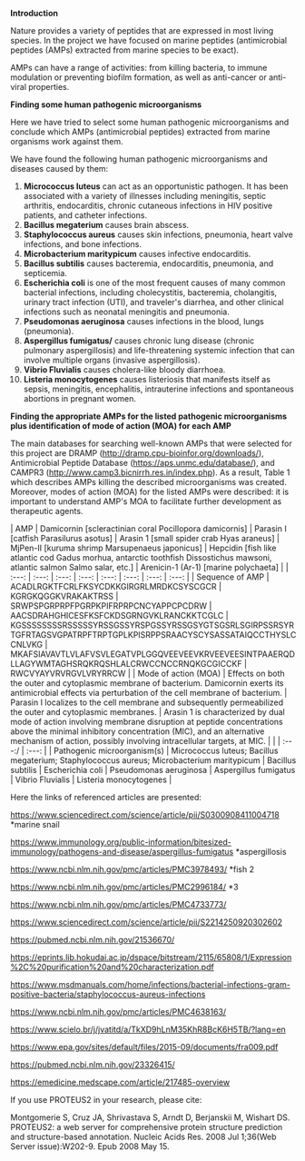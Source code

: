 **Introduction**

Nature provides a variety of peptides that are expressed in most living species. In the project we have focused on marine peptides (antimicrobial peptides (AMPs) extracted from marine species to be exact).

AMPs can have a range of activities: from killing bacteria, to immune modulation or preventing biofilm formation, as well as anti-cancer or anti-viral properties.

**Finding some human pathogenic microorganisms**

Here we have tried to select some human pathogenic microorganisms and conclude which AMPs (antimicrobial peptides) extracted from marine organisms work against them.

We have found the following human pathogenic microorganisms and diseases caused by them:
1) **Micrococcus luteus** can act as an opportunistic pathogen. It has been associated with a variety of illnesses including meningitis, septic arthritis, endocarditis, chronic cutaneous infections in HIV positive patients, and catheter infections.
2) **Bacillus megaterium** causes brain abscess.
3) **Staphylococcus aureus** causes skin infections, pneumonia, heart valve infections, and bone infections.
4) **Microbacterium maritypicum** causes infective endocarditis.
5) **Bacillus subtilis** causes bacteremia, endocarditis, pneumonia, and septicemia.
6) **Escherichia coli** is one of the most frequent causes of many common bacterial infections, including cholecystitis, bacteremia, cholangitis, urinary tract infection (UTI), and traveler's diarrhea, and other clinical infections such as neonatal meningitis and pneumonia.
7) **Pseudomonas aeruginosa** causes infections in the blood, lungs (pneumonia).
8) **Aspergillus fumigatus/** causes chronic lung disease (chronic pulmonary aspergillosis) and life-threatening systemic infection that can involve multiple organs (invasive aspergillosis).
9) **Vibrio Fluvialis** causes cholera-like bloody diarrhoea.
10) **Listeria monocytogenes** causes listeriosis that manifests itself as sepsis, meningitis, encephalitis, intrauterine infections and spontaneous abortions in pregnant women.

**Finding the appropriate AMPs for the listed pathogenic microorganisms plus identification of mode of action (MOA) for each AMP**

The main databases for searching well-known AMPs that were selected for this project are DRAMP (http://dramp.cpu-bioinfor.org/downloads/), Antimicrobial Peptide Database (https://aps.unmc.edu/database/), and CAMPR3 (http://www.camp3.bicnirrh.res.in/index.php). As a result, Table 1 which describes AMPs killing the described microorganisms was created. Moreover, modes of action (MOA) for the listed AMPs were described: it is important to understand AMP's MOA to facilitate further development as therapeutic agents.

| AMP | Damicornin [scleractinian coral Pocillopora damicornis] | Parasin I [catfish Parasilurus asotus] | Arasin 1 [small spider crab Hyas araneus] | MjPen-II [kuruma shrimp Marsupenaeus japonicus] | Hepcidin [fish like atlantic cod Gadus morhua, antarctic toothfish Dissostichus mawsoni,  atlantic salmon Salmo salar, etc.] | Arenicin-1 (Ar-1) [marine polychaeta] |
| :---: | :---: | :---: | :---: | :---: | :---: | :---: | :---: |
| Sequence of AMP | ACADLRGKTFCRLFKSYCDKKGIRGRLMRDKCSYSCGCR | KGRGKQGGKVRAKAKTRSS | SRWPSPGRPRPFPGRPKPIFRPRPCNCYAPPCPCDRW | AACSDRAHGHICESFKSFCKDSGRNGVKLRANCKKTCGLC | KGSSSSSSSSRSSSSSYRSSGSSYRSPGSSYRSSGSYGTSGSRLSGIRPSSRSYRTGFRTAGSVGPATRPFTRPTGPLKPISRPPSRAACYSCYSASSATAIQCCTHYSLCCNLVKG | MKAFSIAVAVTLVLAFVSVLEGATVPLGGQVEEVEEVKRVEEVEESINTPAAERQDLLAGYWMTAGHSRQKRQSHLALCRWCCNCCRNQKGCGICCKF | RWCVYAYVRVRGVLVRYRRCW |
| Mode of action (MOA) | Effects on both the outer and cytoplasmic membrane of bacterium. Damicornin exerts its antimicrobial effects via perturbation of the cell membrane of bacterium. | Parasin I localizes to the cell membrane and subsequently permeabilized the outer and cytoplasmic membranes. | Arasin 1 is characterized by dual mode of action involving membrane disruption at peptide concentrations above the minimal inhibitory concentration (MIC), and an alternative mechanism of action, possibly involving intracellular targets, at MIC. |  |  | :---:/ | :---: |
| Pathogenic microorganism(s) | Micrococcus luteus; Bacillus megaterium; Staphylococcus aureus; Microbacterium maritypicum | Bacillus subtilis | Escherichia coli | Pseudomonas aeruginosa | Aspergillus fumigatus | Vibrio Fluvialis | Listeria monocytogenes |

Here the links of referenced articles are presented:

https://www.sciencedirect.com/science/article/pii/S0300908411004718 *marine snail

https://www.immunology.org/public-information/bitesized-immunology/pathogens-and-disease/aspergillus-fumigatus *aspergillosis

https://www.ncbi.nlm.nih.gov/pmc/articles/PMC3978493/ *fish 2

https://www.ncbi.nlm.nih.gov/pmc/articles/PMC2996184/ *3

https://www.ncbi.nlm.nih.gov/pmc/articles/PMC4733773/

https://www.sciencedirect.com/science/article/pii/S2214250920302602

https://pubmed.ncbi.nlm.nih.gov/21536670/

https://eprints.lib.hokudai.ac.jp/dspace/bitstream/2115/65808/1/Expression%2C%20purification%20and%20characterization.pdf

https://www.msdmanuals.com/home/infections/bacterial-infections-gram-positive-bacteria/staphylococcus-aureus-infections

https://www.ncbi.nlm.nih.gov/pmc/articles/PMC4638163/

https://www.scielo.br/j/jvatitd/a/TkXD9hLnM35KhR8BcK6H5TB/?lang=en

https://www.epa.gov/sites/default/files/2015-09/documents/fra009.pdf

https://pubmed.ncbi.nlm.nih.gov/23326415/

https://emedicine.medscape.com/article/217485-overview

If you use PROTEUS2 in your research, please cite:

Montgomerie S, Cruz JA, Shrivastava S, Arndt D, Berjanskii M, Wishart DS. PROTEUS2: a web server for comprehensive protein structure prediction and structure-based annotation. Nucleic Acids Res. 2008 Jul 1;36(Web Server issue):W202-9. Epub 2008 May 15.
